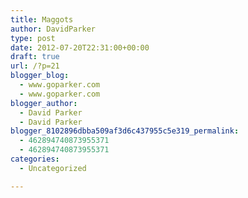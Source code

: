 ```yaml
---
title: Maggots
author: DavidParker
type: post
date: 2012-07-20T22:31:00+00:00
draft: true
url: /?p=21
blogger_blog:
  - www.goparker.com
  - www.goparker.com
blogger_author:
  - David Parker
  - David Parker
blogger_8102896dbba509af3d6c437955c5e319_permalink:
  - 462894740873955371
  - 462894740873955371
categories:
  - Uncategorized

---
```

